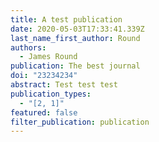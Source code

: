 ```yaml
---
title: A test publication
date: 2020-05-03T17:33:41.339Z
last_name_first_author: Round
authors:
  - James Round
publication: The best journal
doi: "23234234"
abstract: Test test test
publication_types:
  - "[2, 1]"
featured: false
filter_publication: publication
---
```

